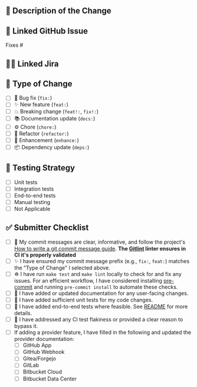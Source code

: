 ## 📝 Description of the Change

<!--- Take all comments into account and provide a detailed description of the change. -->

## 🔗 Linked GitHub Issue

Fixes #

## 👨🏻‍ Linked Jira

<!-- This is optional, but if you have a Jira ticket related to this PR, please link it here. -->
## 🚀 Type of Change

- [ ] 🐛 Bug fix (`fix:`)
- [ ] ✨ New feature (`feat:`)
- [ ] 💥 Breaking change (`feat!:`, `fix!:`)
- [ ] 📚 Documentation update (`docs:`)
- [ ] ⚙️ Chore (`chore:`)
- [ ] 💅 Refactor (`refactor:`)
- [ ] 🔧 Enhancement (`enhance:`)
- [ ] 📦 Dependency update (`deps:`)

<!-- (update the title of the Pull Request accordingly) -->

## 🧪 Testing Strategy

- [ ] Unit tests
- [ ] Integration tests
- [ ] End-to-end tests
- [ ] Manual testing
- [ ] Not Applicable

## ✅ Submitter Checklist

- [ ] 📝 My commit messages are clear, informative, and follow the project's [How to write a git commit message guide](https://developers.google.com/blockly/guides/contribute/get-started/commits). **The [Gitlint](https://jorisroovers.com/gitlint/latest) linter ensures in CI it's properly validated**
- [ ] ✨ I have ensured my commit message prefix (e.g., `fix:`, `feat:`) matches the "Type of Change" I selected above.
- [ ] ♽ I have run `make test` and `make lint` locally to check for and fix any
      issues. For an efficient workflow, I have considered installing
      [pre-commit](https://pre-commit.com/) and running `pre-commit install` to
      automate these checks.
- [ ] 📖 I have added or updated documentation for any user-facing changes.
- [ ] 🧪 I have added sufficient unit tests for my code changes.
- [ ] 🎁 I have added end-to-end tests where feasible. See [README](https://github.com/openshift-pipelines/pipelines-as-code/blob/main/test/README.md) for more details.
- [ ] 🔎 I have addressed any CI test flakiness or provided a clear reason to bypass it.
- [ ] If adding a provider feature, I have filled in the following and updated the provider documentation:
  - [ ] GitHub App
  - [ ] GitHub Webhook
  - [ ] Gitea/Forgejo
  - [ ] GitLab
  - [ ] Bitbucket Cloud
  - [ ] Bitbucket Data Center
